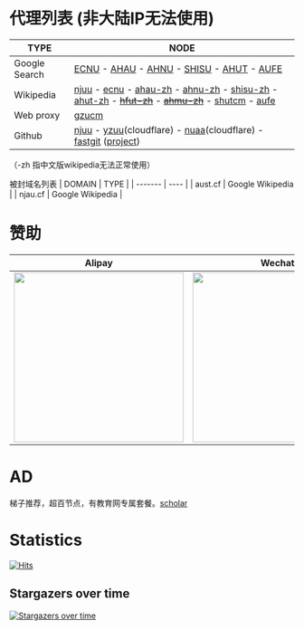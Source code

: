 # 代理列表 (非大陆IP无法使用)

| TYPE | NODE |
| ------- | ---- |
| Google Search | [ECNU](https://search.ecnu.cf) - [AHAU](https://search.ahau.cf) - [AHNU](https://search.ahnu.cf) - [SHISU](https://search.shisu.cf) - [AHUT](https://search.ahut.cf) - [AUFE](https://search.aufe.cf) |
| Wikipedia | [njuu](https://www.wikipedia.njuu.cf) - [ecnu](https://www.wikipedia.ecnu.cf) - [ahau-zh](https://www.wikipedia.ahau.cf) - [ahnu-zh](https://www.wikipedia.ahnu.cf) - [shisu-zh](https://www.wikipedia.shisu.cf) - [ahut-zh](https://www.wikipedia.ahut.cf) - [~~hfut-zh~~](https://www.wikipedia.hfut.cf) - [~~ahmu-zh~~](https://www.wikipedia.ahmu.cf) - [shutcm](https://www.wikipedia.shutcm.cf) - [aufe](https://www.wikipedia.aufe.cf) |
| Web proxy | [gzucm](https://r9c3z3n2q7uenrz2.gzucm.cf/5ivWKuGp4kO9TIrm.php) |
| Github | [njuu](https://hub.njuu.cf) - [yzuu](https://hub.yzuu.cf)(cloudflare) - [nuaa](https://hub.nuaa.cf)(cloudflare) - [fastgit](https://hub.fgit.cf) ([project](https://github.com/FastGitORG/document/tree/master))|

（-zh 指中文版wikipedia无法正常使用）

被封域名列表
| DOMAIN | TYPE |
| ------- | ---- |
| aust.cf | Google Wikipedia |
| njau.cf | Google Wikipedia |

# 赞助
| Alipay | Wechat |
| ------- | ---- |
| <img src="https://github.com/librarycloud/list/blob/main/aliredqr.jpg" width="300" > | <img src="https://github.com/librarycloud/list/blob/main/mm_reward_qrcode.png" width="300" >|


# AD 
梯子推荐，超百节点，有教育网专属套餐。[scholar](https://dashboard.scholar.eu.org/auth/register?code=librarycloud)

# Statistics
[![Hits](https://hits.seeyoufarm.com/api/count/incr/badge.svg?url=https%3A%2F%2Fgithub.com%2Flibrarycloud%2Flist%2F&count_bg=%2379C83D&title_bg=%23555555&icon=&icon_color=%23E7E7E7&title=hits&edge_flat=false)](https://hits.seeyoufarm.com)

## Stargazers over time

[![Stargazers over time](https://starchart.cc/librarycloud/list.svg)](https://starchart.cc/librarycloud/list)
